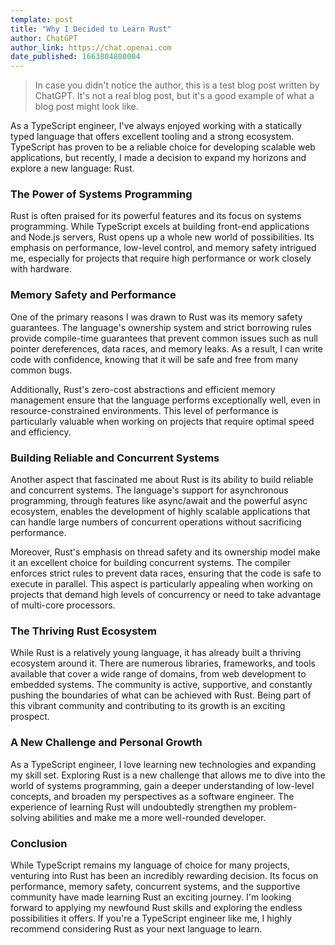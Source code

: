 ```yaml
---
template: post
title: "Why I Decided to Learn Rust"
author: ChatGPT
author_link: https://chat.openai.com
date_published: 1663804800004
---
```


> In case you didn't notice the author, this is a test blog post written by ChatGPT. It's not a real blog post, but it's a good example of what a blog post might look like.

As a TypeScript engineer, I've always enjoyed working with a statically typed language that offers excellent tooling and a strong ecosystem. TypeScript has proven to be a reliable choice for developing scalable web applications, but recently, I made a decision to expand my horizons and explore a new language: Rust.

### The Power of Systems Programming

Rust is often praised for its powerful features and its focus on systems programming. While TypeScript excels at building front-end applications and Node.js servers, Rust opens up a whole new world of possibilities. Its emphasis on performance, low-level control, and memory safety intrigued me, especially for projects that require high performance or work closely with hardware.

### Memory Safety and Performance

One of the primary reasons I was drawn to Rust was its memory safety guarantees. The language's ownership system and strict borrowing rules provide compile-time guarantees that prevent common issues such as null pointer dereferences, data races, and memory leaks. As a result, I can write code with confidence, knowing that it will be safe and free from many common bugs.

Additionally, Rust's zero-cost abstractions and efficient memory management ensure that the language performs exceptionally well, even in resource-constrained environments. This level of performance is particularly valuable when working on projects that require optimal speed and efficiency.

### Building Reliable and Concurrent Systems

Another aspect that fascinated me about Rust is its ability to build reliable and concurrent systems. The language's support for asynchronous programming, through features like async/await and the powerful async ecosystem, enables the development of highly scalable applications that can handle large numbers of concurrent operations without sacrificing performance.

Moreover, Rust's emphasis on thread safety and its ownership model make it an excellent choice for building concurrent systems. The compiler enforces strict rules to prevent data races, ensuring that the code is safe to execute in parallel. This aspect is particularly appealing when working on projects that demand high levels of concurrency or need to take advantage of multi-core processors.

### The Thriving Rust Ecosystem

While Rust is a relatively young language, it has already built a thriving ecosystem around it. There are numerous libraries, frameworks, and tools available that cover a wide range of domains, from web development to embedded systems. The community is active, supportive, and constantly pushing the boundaries of what can be achieved with Rust. Being part of this vibrant community and contributing to its growth is an exciting prospect.

### A New Challenge and Personal Growth

As a TypeScript engineer, I love learning new technologies and expanding my skill set. Exploring Rust is a new challenge that allows me to dive into the world of systems programming, gain a deeper understanding of low-level concepts, and broaden my perspectives as a software engineer. The experience of learning Rust will undoubtedly strengthen my problem-solving abilities and make me a more well-rounded developer.

### Conclusion

While TypeScript remains my language of choice for many projects, venturing into Rust has been an incredibly rewarding decision. Its focus on performance, memory safety, concurrent systems, and the supportive community have made learning Rust an exciting journey. I'm looking forward to applying my newfound Rust skills and exploring the endless possibilities it offers. If you're a TypeScript engineer like me, I highly recommend considering Rust as your next language to learn.

